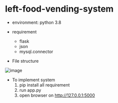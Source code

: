 # left-food-vending-system

- environment: python 3.8

- requirement
	* flask
	* json
	* mysql.connector

- File structure

![image](https://user-images.githubusercontent.com/67854884/179342538-4b012f61-af04-415b-8535-59bdf63d5d34.png)

- To implement system
  1. pip install all requirement
  2. run app.py
  3. open browser on http://127.0.0.1:5000
